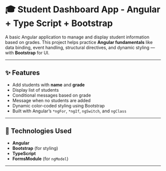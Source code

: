 # 🎓 Student Dashboard App - Angular + Type Script + Bootstrap

A basic Angular application to manage and display student information based on grades. This project helps practice **Angular fundamentals** like data binding, event handling, structural directives, and dynamic styling — with **Bootstrap** for UI.

---

## ✨ Features

- Add students with **name** and **grade**
- Display list of students
- Conditional messages based on grade
- Message when no students are added
- Dynamic color-coded styling using Bootstrap
- Built with Angular’s `*ngFor`, `*ngIf`, `ngSwitch`, and `ngClass`

---

## 🧠 Technologies Used

- **Angular**
- **Bootstrap** (for styling)
- **TypeScript**
- **FormsModule** (for `ngModel`)

---


